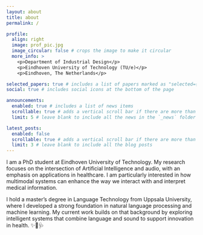 ```yaml
---
layout: about
title: about
permalink: /

profile:
  align: right
  image: prof_pic.jpg
  image_circular: false # crops the image to make it circular
  more_info: >
    <p>Department of Industrial Design</p>
    <p>Eindhoven University of Technology (TU/e)</p>
    <p>Eindhoven, The Netherlands</p>

selected_papers: true # includes a list of papers marked as "selected={true}"
social: true # includes social icons at the bottom of the page

announcements:
  enabled: true # includes a list of news items
  scrollable: true # adds a vertical scroll bar if there are more than 3 news items
  limit: 5 # leave blank to include all the news in the `_news` folder

latest_posts:
  enabled: false
  scrollable: true # adds a vertical scroll bar if there are more than 3 new posts items
  limit: 3 # leave blank to include all the blog posts
---
```


I am a PhD student at Eindhoven University of Technology. My research focuses on the intersection of Artificial Intelligence and audio, with an emphasis on applications in healthcare. I am particularly interested in how multimodal systems can enhance the way we interact with and interpret medical information.

I hold a master’s degree in Language Technology from Uppsala University, where I developed a strong foundation in natural language processing and machine learning. My current work builds on that background by exploring intelligent systems that combine language and sound to support innovation in health. ✨🤖🩺
